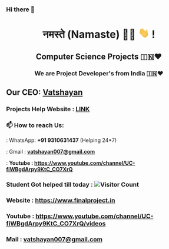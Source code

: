 ### Hi there 👋

<h1 align="center"> नमस्ते (Namaste) 🙏🏻  <img src="https://raw.githubusercontent.com/ABSphreak/ABSphreak/master/gifs/Hi.gif" width="30px"> ! </h1>
<h2 align="center"> Computer Science Projects 🇮🇳❤</h2>

<h3 align="center">We are Project Developer's from India 🇮🇳❤</h3>

## Our CEO: [**Vatshayan**](https://github.com/Vatshayan)

### Projects Help Website : [**LINK**](https://www.cse-projects.com)

### 📫 How to reach Us:

 :  WhatsApp: **+91 9310631437** (Helping 24*7)
 
 :  Gmail : **vatshayan007@gmail.com**
 
 :  **Youtube : https://www.youtube.com/channel/UC-fiWBgdArpy9KtC_CO7XrQ**

### Student Got helped till today : ![Visitor Count](https://profile-counter.glitch.me/{RoyalData}/count.svg)

### Website : https://www.finalproject.in

### Youtube : https://www.youtube.com/channel/UC-fiWBgdArpy9KtC_CO7XrQ/videos

### Mail : **vatshayan007@gmail.com**

